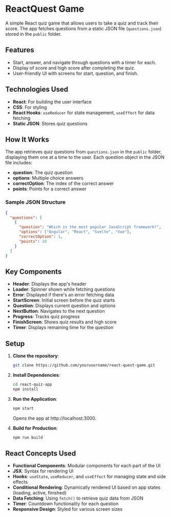 # ReactQuest Game

A simple React quiz game that allows users to take a quiz and track their score. The app fetches questions from a static JSON file (`questions.json`) stored in the `public` folder.

## Features

- Start, answer, and navigate through questions with a timer for each.
- Display of score and high score after completing the quiz.
- User-friendly UI with screens for start, question, and finish.

## Technologies Used

- **React**: For building the user interface
- **CSS**: For styling
- **React Hooks**: `useReducer` for state management, `useEffect` for data fetching
- **Static JSON**: Stores quiz questions

## How It Works

The app retrieves quiz questions from `questions.json` in the `public` folder, displaying them one at a time to the user. Each question object in the JSON file includes:

- **question**: The quiz question
- **options**: Multiple choice answers
- **correctOption**: The index of the correct answer
- **points**: Points for a correct answer

### Sample JSON Structure

```json
{
  "questions": [
    {
      "question": "Which is the most popular JavaScript framework?",
      "options": ["Angular", "React", "Svelte", "Vue"],
      "correctOption": 1,
      "points": 10
    }
  ]
}
```

## Key Components

- **Header**: Displays the app's header
- **Loader**: Spinner shown while fetching questions
- **Error**: Displayed if there's an error fetching data
- **StartScreen**: Initial screen before the quiz starts
- **Question**: Displays current question and options
- **NextButton**: Navigates to the next question
- **Progress**: Tracks quiz progress
- **FinishScreen**: Shows quiz results and high score
- **Timer**: Displays remaining time for the question

## Setup

1. **Clone the repository**:

   ```bash
   git clone https://github.com/yourusername/react-quest-game.git
   ```

2. **Install Dependencies**:

   ```bash
   cd react-quiz-app
   npm install
   ```

3. **Run the Application**:

   ```bash
   npm start
   ```

   Opens the app at http://localhost:3000.

4. **Build for Production**:
   ```bash
   npm run build
   ```

## React Concepts Used

- **Functional Components**: Modular components for each part of the UI
- **JSX**: Syntax for rendering UI
- **Hooks**: `useState`, `useReducer`, and `useEffect` for managing state and side effects
- **Conditional Rendering**: Dynamically rendered UI based on app states (loading, active, finished)
- **Data Fetching**: Using `fetch()` to retrieve quiz data from JSON
- **Timer**: Countdown functionality for each question
- **Responsive Design**: Styled for various screen sizes
